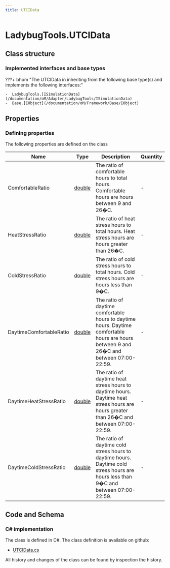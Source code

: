 ```yaml
---
title: UTCIData
---
```


# LadybugTools.UTCIData



## Class structure

### Implemented interfaces and base types

???+ bhom "The UTCIData in inheriting from the following base type(s) and implements the following interfaces:"

    -  LadybugTools.[ISimulationData](/documentation/oM/Adapter/LadybugTools/ISimulationData)
    -  Base.[IObject](/documentation/oM/Framework/Base/IObject)


## Properties



### Defining properties

The following properties are defined on the class

| Name             | Type             | Description      | Quantity         |
|------------------|------------------|------------------|------------------|
| ComfortableRatio | [double](https://learn.microsoft.com/en-us/dotnet/api/System.Double?view=netstandard-2.0) | The ratio of comfortable hours to total hours. Comfortable hours are hours between 9 and 26�C. | - |
| HeatStressRatio | [double](https://learn.microsoft.com/en-us/dotnet/api/System.Double?view=netstandard-2.0) | The ratio of heat stress hours to total hours. Heat stress hours are hours greater than 26�C. | - |
| ColdStressRatio | [double](https://learn.microsoft.com/en-us/dotnet/api/System.Double?view=netstandard-2.0) | The ratio of cold stress hours to total hours. Cold stress hours are hours less than 9�C. | - |
| DaytimeComfortableRatio | [double](https://learn.microsoft.com/en-us/dotnet/api/System.Double?view=netstandard-2.0) | The ratio of daytime comfortable hours to daytime hours. Daytime comfortable hours are hours between 9 and 26�C and between 07:00-22:59. | - |
| DaytimeHeatStressRatio | [double](https://learn.microsoft.com/en-us/dotnet/api/System.Double?view=netstandard-2.0) | The ratio of daytime heat stress hours to daytime hours. Daytime heat stress hours are hours greater than 26�C and between 07:00-22:59. | - |
| DaytimeColdStressRatio | [double](https://learn.microsoft.com/en-us/dotnet/api/System.Double?view=netstandard-2.0) | The ratio of daytime cold stress hours to daytime hours. Daytime cold stress hours are hours less than 9�C and between 07:00-22:59. | - |


## Code and Schema

### C# implementation

The class is defined in C#. The class definition is available on github:

- [UTCIData.cs](https://github.com/BHoM/LadybugTools_Toolkit/blob/develop/LadybugTools_oM/MetaData/UTCIData.cs)

All history and changes of the class can be found by inspection the history.
